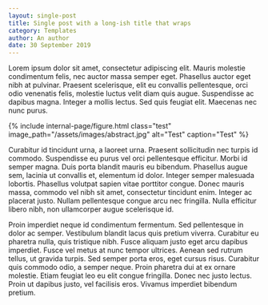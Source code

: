 ```yaml
---
layout: single-post
title: Single post with a long-ish title that wraps
category: Templates
author: An author
date: 30 September 2019
---
```


Lorem ipsum dolor sit amet, consectetur adipiscing elit. Mauris molestie condimentum felis, nec auctor massa semper eget. Phasellus auctor eget nibh at pulvinar. Praesent scelerisque, elit eu convallis pellentesque, orci odio venenatis felis, molestie luctus velit diam quis augue. Suspendisse ac dapibus magna. Integer a mollis lectus. Sed quis feugiat elit. Maecenas nec nunc purus.

{% include internal-page/figure.html class="test" image_path="/assets/images/abstract.jpg" alt="Test" caption="Test" %}

Curabitur id tincidunt urna, a laoreet urna. Praesent sollicitudin nec turpis id commodo. Suspendisse eu purus vel orci pellentesque efficitur. Morbi id semper magna. Duis porta blandit mauris eu bibendum. Phasellus augue sem, lacinia ut convallis et, elementum id dolor. Integer semper malesuada lobortis. Phasellus volutpat sapien vitae porttitor congue. Donec mauris massa, commodo vel nibh sit amet, consectetur tincidunt enim. Integer ac placerat justo. Nullam pellentesque congue arcu nec fringilla. Nulla efficitur libero nibh, non ullamcorper augue scelerisque id.

Proin imperdiet neque id condimentum fermentum. Sed pellentesque in dolor ac semper. Vestibulum blandit lacus quis pretium viverra. Curabitur eu pharetra nulla, quis tristique nibh. Fusce aliquam justo eget arcu dapibus imperdiet. Fusce vel metus at nunc tempor ultrices. Aenean sed rutrum tellus, ut gravida turpis. Sed semper porta eros, eget cursus risus. Curabitur quis commodo odio, a semper neque. Proin pharetra dui at ex ornare molestie. Etiam feugiat leo eu elit congue fringilla. Donec nec justo lectus. Proin ut dapibus justo, vel facilisis eros. Vivamus imperdiet bibendum pretium.
